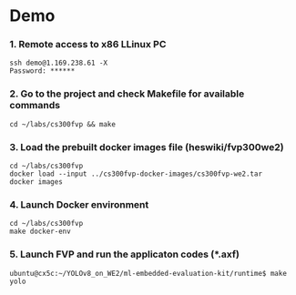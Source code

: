 # Demo

### 1. Remote access to x86 LLinux PC
```
ssh demo@1.169.238.61 -X
Password: ******
```

### 2. Go to the project and check Makefile for available commands
```
cd ~/labs/cs300fvp && make
```

### 3. Load the prebuilt docker images file (heswiki/fvp300we2)
```
cd ~/labs/cs300fvp
docker load --input ../cs300fvp-docker-images/cs300fvp-we2.tar
docker images
```

### 4. Launch Docker environment
```
cd ~/labs/cs300fvp
make docker-env
```

### 5. Launch FVP and run the applicaton codes (*.axf)
```
ubuntu@cx5c:~/YOLOv8_on_WE2/ml-embedded-evaluation-kit/runtime$ make yolo
```
